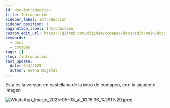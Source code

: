 ```yaml
---
id: doc-introduction
title: Introducción
sidebar_label: Introducción
sidebar_position: 1
pagination_label: Introducción
custom_edit_url: https://github.com/digidem/comapeo-docs/edit/main/docs/introduction.md
keywords:
  - docs
  - comapeo
tags: []
slug: /introduction
last_update:
  date: 6/4/2025
  author: Awana Digital
---
```


Esta es la versión en castellano de la intro de comapeo, con la siguiente imagen


![WhatsApp_Image_2025-05-08_at_10.18.36_%281%29.jpeg](/images/introduction_0.jpeg)

